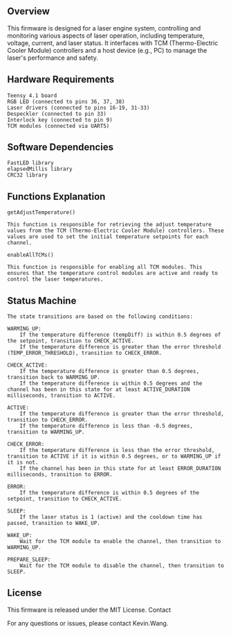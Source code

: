 ## Overview

This firmware is designed for a laser engine system, controlling and monitoring various aspects of laser operation, including temperature, voltage, current, and laser status. It interfaces with TCM (Thermo-Electric Cooler Module) controllers and a host device (e.g., PC) to manage the laser's performance and safety.

## Hardware Requirements

    Teensy 4.1 board
    RGB LED (connected to pins 36, 37, 38)
    Laser drivers (connected to pins 16-19, 31-33)
    Despeckler (connected to pin 33)
    Interlock key (connected to pin 9)
    TCM modules (connected via UART5)

## Software Dependencies

    FastLED library
    elapsedMillis library
    CRC32 library

## Functions Explanation
    getAdjustTemperature()

    This function is responsible for retrieving the adjust temperature values from the TCM (Thermo-Electric Cooler Module) controllers. These values are used to set the initial temperature setpoints for each channel.

    enableAllTCMs()

    This function is responsible for enabling all TCM modules. This ensures that the temperature control modules are active and ready to control the laser temperatures.

## Status Machine 

    The state transitions are based on the following conditions:

    WARMING_UP:
        If the temperature difference (tempDiff) is within 0.5 degrees of the setpoint, transition to CHECK_ACTIVE.
        If the temperature difference is greater than the error threshold (TEMP_ERROR_THRESHOLD), transition to CHECK_ERROR.

    CHECK_ACTIVE:
        If the temperature difference is greater than 0.5 degrees, transition back to WARMING_UP.
        If the temperature difference is within 0.5 degrees and the channel has been in this state for at least ACTIVE_DURATION milliseconds, transition to ACTIVE.

    ACTIVE:
        If the temperature difference is greater than the error threshold, transition to CHECK_ERROR.
        If the temperature difference is less than -0.5 degrees, transition to WARMING_UP.

    CHECK_ERROR:
        If the temperature difference is less than the error threshold, transition to ACTIVE if it is within 0.5 degrees, or to WARMING_UP if it is not.
        If the channel has been in this state for at least ERROR_DURATION milliseconds, transition to ERROR.

    ERROR:
        If the temperature difference is within 0.5 degrees of the setpoint, transition to CHECK_ACTIVE.

    SLEEP:
        If the laser status is 1 (active) and the cooldown time has passed, transition to WAKE_UP.

    WAKE_UP:
        Wait for the TCM module to enable the channel, then transition to WARMING_UP.

    PREPARE_SLEEP:
        Wait for the TCM module to disable the channel, then transition to SLEEP.

## License

This firmware is released under the MIT License.
Contact

For any questions or issues, please contact Kevin.Wang.
